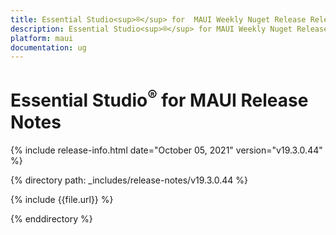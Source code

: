 ```yaml
---
title: Essential Studio<sup>®</sup> for  MAUI Weekly Nuget Release Release Notes  
description: Essential Studio<sup>®</sup> for MAUI Weekly Nuget Release Release Notes  
platform: maui
documentation: ug
---
```


# Essential Studio<sup>®</sup> for  MAUI  Release Notes  

{% include release-info.html date="October 05, 2021"  version="v19.3.0.44" %} 


{% directory path: _includes/release-notes/v19.3.0.44 %}

{% include {{file.url}} %}

{% enddirectory %}